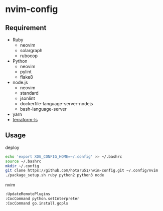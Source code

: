 # nvim-config

## Requirement

* Ruby
    * neovim
    * solargraph
    * rubocop
* Python
    * neovim
    * pylint
    * flake8
* node.js
    * neovim
    * standard
    * jsonlint
    * dockerfile-language-server-nodejs
    * bash-language-server
* yarn
* [terraform-ls](https://github.com/hashicorp/terraform-ls)

## Usage

deploy

```sh
echo 'export XDG_CONFIG_HOME=~/.config' >> ~/.bashrc
source ~/.bashrc
mkdir ~/.config
git clone https://github.com/hotaru51/nvim-config.git ~/.config/nvim
./package_setup.sh ruby python2 python3 node
```

nvim

```sh
:UpdateRemotePlugins
:CocCommand python.setInterpreter
:CocCommand go.install.gopls
```
